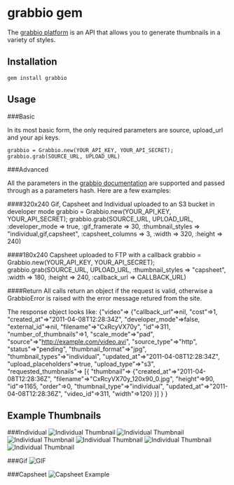 grabbio gem
==============
The [grabbio platform](http://grabb.io) is an API that allows you to generate
thumbnails in a variety of styles.

Installation
------------

    gem install grabbio

Usage
-----

###Basic

In its most basic form, the only required parameters are source, upload_url and your api keys.

    grabbio = Grabbio.new(YOUR_API_KEY, YOUR_API_SECRET);
    grabbio.grab(SOURCE_URL, UPLOAD_URL)

###Advanced

All the parameters in the [grabbio documentation](http://grabb.io/documentation)
are supported and passed through as a parameters hash.  Here are a few examples:

####320x240 Gif, Capsheet and Individual uploaded to an S3 bucket in developer mode
    grabbio = Grabbio.new(YOUR_API_KEY, YOUR_API_SECRET);
    grabbio.grab(SOURCE_URL, UPLOAD_URL,    :developer_mode => true,
                                            :gif_framerate => 30,
                                            :thumbnail_styles => "individual,gif,capsheet",
                                            :capsheet_columns => 3,
                                            :width => 320,
                                            :height => 240)

####180x240 Capsheet uploaded to FTP with a callback
    grabbio = Grabbio.new(YOUR_API_KEY, YOUR_API_SECRET);
    grabbio.grab(SOURCE_URL, UPLOAD_URL,    :thumbnail_styles => "capsheet",
                                            :width => 180,
                                            :height => 240,
                                            :callback_url => CALLBACK_URL)

####Return
All calls return an object if the request is valid, otherwise a GrabbioError is raised
with the error message retured from the site.

The response object looks like:
    {"video"=>
        {"callback_url"=>nil,
        "cost"=>1,
        "created_at"=>"2011-04-08T12:28:34Z",
        "developer_mode"=>false,
        "external_id"=>nil,
        "filename"=>"CxRcyVX70y",
        "id"=>311,
        "number_of_thumbnails"=>1,
        "scale_mode"=>"pad",
        "source"=>"http://example.com/video.avi",
        "source_type"=>"http",
        "status"=>"pending",
        "thumbnail_format"=>"jpg",
        "thumbnail_types"=>"individual",
        "updated_at"=>"2011-04-08T12:28:34Z",
        "upload_placeholders"=>true,
        "upload_type"=>"s3",
        "requested_thumbnails"=>
            [{
            "thumbnail"=>
                {"created_at"=>"2011-04-08T12:28:36Z",
                "filename"=>"CxRcyVX70y_120x90_0.jpg",
                "height"=>90, "id"=>1165,
                "order"=>0,
                "thumbnail_type"=>"individual",
                "updated_at"=>"2011-04-08T12:28:36Z",
                "video_id"=>311,
                "width"=>120}
             }]
         }
     }



Example Thumbnails
------------------
###Individual
![Individual Thumbnail](http://grabb.io/images/individual_example_0.jpg)
![Individual Thumbnail](http://grabb.io/images/individual_example_1.jpg)
![Individual Thumbnail](http://grabb.io/images/individual_example_2.jpg)
![Individual Thumbnail](http://grabb.io/images/individual_example_3.jpg)
![Individual Thumbnail](http://grabb.io/images/individual_example_4.jpg)
![Individual Thumbnail](http://grabb.io/images/individual_example_5.jpg)

###Gif
![GIF](http://grabb.io/images/gif_example.gif)

###Capsheet
![Capsheet Example](http://grabb.io/images/capsheet_example.jpg)

